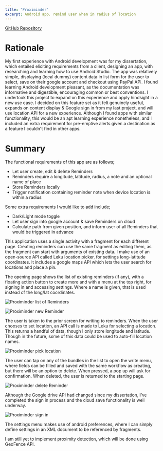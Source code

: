 ```yaml
---
title: "Proximinder"
excerpt: Android app, remind user when in radius of location
---
```


[GitHub Repository](https://github.com/jacobrolph98/proximinder)

Rationale 
=========== 

My first experience with Android development was for my dissertation, which entailed eliciting requirements from a client, designing an app, with researching and learning how to use Android Studio. 
The app was relatively simple, displaying (local dummy) content data in list form for the user to select, save on their google account and checkout using PayPal API. 
I found learning Android development pleasant, as the documentation was informative and digestible, encouraging common or best conventions.
I undertook this project to expand on this experience and apply hindsight in a new use case. 
I decided on this feature set as it felt genuinely useful, expands on content display & Google sign in from my last project, and will use location API for a new experience. 
Although I found apps with similar functionality, this would be an apt learning experience nonetheless, and I included an extra requirement for pre-emptive alerts given a destination as a feature I couldn't find in other apps. 


Summary
============

The functional requirements of this app are as follows;

  * Let user create, edit & delete Reminders
  * Reminders require a longitude, latitude, radius, a note and an optional name of place
  * Store Reminders locally 
  * Trigger notification containing reminder note when device location is within a radius

Some extra requirements I would like to add include;

* Dark/Light mode toggle
* Let user sign into google account & save Reminders on cloud 
* Calculate path from given position, and inform user of all Reminders that would be triggered in advance

This application uses a single activity with a fragment for each different page. Creating reminders can use the same fragment as editing them, as the fragment can start with arguments of existing data.
I make use of an open-source API called Leku location picker, for settings long-latitude coordinates. It includes a google maps API which lets the user search for locations and place a pin. 

The opening page shows the list of existing reminders (if any), with a floating action button to create more and with a menu at the top right, for signing in and accessing settings.
Where a name is given, that is used instead of the long/lat coordinates.

![Proximinder list of Reminders](/assets/images/projects/proximinder/list.png)


![Proximinder new Reminder](/assets/images/projects/proximinder/new.png)

The user is taken to the prior screen for writing to reminders.
When the user chooses to set location, an API call is made to Leku for selecting a location. This returns a handful of data, though I only store longitude and latitude. Though in the future, some of this data could be used to auto-fill location names. 

![Proximinder pick location](/assets/images/projects/proximinder/location.png)

The user can tap on any of the bundles in the list to open the write menu, where fields can be filled and saved with the same workflow as creating, but there will be an option to delete. When pressed, a pop up will ask for confirmation. When deleted, the user is returned to the starting page. 


![Proximinder delete Reminder](/assets/images/projects/proximinder/delete.png)

Although the Google drive API had changed since my dissertation, I've completed the sign in process and the cloud save functionality is well underway. 


![Proximinder sign in](/assets/images/projects/proximinder/account.png)

The settings menu makes use of android preferences, where I can simply define settings in an XML document to be referenced by fragments. 

I am still yet to implement proximity detection, which will be done using GeoFence API.